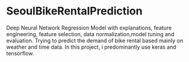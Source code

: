 # SeoulBikeRentalPrediction
Deep Neural Network Regression Model with explanations, feature engineering, feature selection, data normalization,model tuning and evaluation. Trying to predict the demand of bike rental based mainly on weather and time data. In this project, i predominantly use keras and tensorflow.
